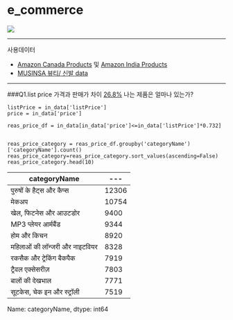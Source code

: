# e_commerce
![](https://github.com/AsellaS2/e_commerce/assets/69001369/2b32ef3a-af32-4c9c-beb5-9a7682574bf7)

---

사용데이터
-   [Amazon Canada Products](https://www.kaggle.com/datasets/asaniczka/amazon-canada-products-2023-2-1m-products/data) 및 [Amazon India Products](https://www.kaggle.com/datasets/asaniczka/amazon-india-products-2023-1-5m-products)
-   [MUSINSA 뷰티/ 신발 data](https://www.musinsa.com/categories/item/005)

---

###Q1.list price 가격과 판매가 차이 [26.8%](https://www.busan.com/view/busan/view.php?code=20000511000159) 나는 제품은 얼마나 있는가?

```
listPrice = in_data['listPrice']
price = in_data['price']

reas_price_df = in_data[in_data['price']<=in_data['listPrice']*0.732]


reas_price_category = reas_price_df.groupby('categoryName')['categoryName'].count()
reas_price_category=reas_price_category.sort_values(ascending=False)
reas_price_category.head(10)
```

|categoryName|---|
|---|---|
पुरुषों के हैट्स और कैप्स |12306
मेकअप|10754|
खेल, फिटनेस और आउटडोर|9400
MP3 प्‍लेयर आर्मबैंड|9344
होम और किचन|8920
महिलाओं की लॉन्जरी और नाइटवियर|8328
रकसैक और ट्रेकिंग बैकपैक|7919
ट्रैवल एक्सेसरीज़|7803
बालों की देखभाल|7771
सूटकेस, चेक इन और स्ट्रॉली|7519
Name: categoryName, dtype: int64
